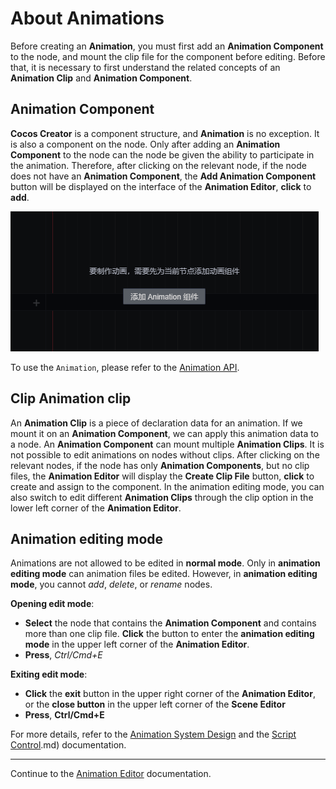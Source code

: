 # About Animations

Before creating an __Animation__, you must first add an __Animation Component__ to the node, and mount the clip file for the component before editing. Before that, it is necessary to first understand the related concepts of an __Animation Clip__ and __Animation Component__.

## Animation Component
__Cocos Creator__ is a component structure, and __Animation__ is no exception. It is also a component on the node. Only after adding an __Animation Component__ to the node can the node be given the ability to participate in the animation. Therefore, after clicking on the relevant node, if the node does not have an __Animation Component__, the **Add Animation Component** button will be displayed on the interface of the __Animation Editor__, __click__ to __add__.

![](./animation/add-component.jpg)

To use the `Animation`, please refer to the [Animation API](https://docs.cocos.com/creator3d/api/en/classes/animation.animation-1.html).

## Clip Animation clip
An __Animation Clip__ is a piece of declaration data for an animation. If we mount it on an __Animation Component__, we can apply this animation data to a node. An __Animation Component__ can mount multiple __Animation Clips__. It is not possible to edit animations on nodes without clips. After clicking on the relevant nodes, if the node has only __Animation Components__, but no clip files, the __Animation Editor__ will display the **Create Clip File** button, __click__ to create and assign to the component. In the animation editing mode, you can also switch to edit different __Animation Clips__ through the clip option in the lower left corner of the __Animation Editor__.

## Animation editing mode

Animations are not allowed to be edited in __normal mode__. Only in __animation editing mode__ can animation files be edited. However, in __animation editing mode__, you cannot *add*, *delete*, or *rename* nodes.

__Opening edit mode__:

- __Select__ the node that contains the __Animation Component__ and contains more than one clip file. __Click__ the button to enter the __animation editing mode__ in the upper left corner of the __Animation Editor__.
- __Press__, *Ctrl/Cmd+E*

__Exiting edit mode__:

- __Click__ the __exit__ button in the upper right corner of the __Animation Editor__, or the __close button__ in the upper left corner of the __Scene Editor__
- __Press__, **Ctrl/Cmd+E**

For more details, refer to the [Animation System Design](./../../engine/animation/index.md) and the [Script Control](./../../engine/animation/animation-componentofAnimation).md) documentation.

---

Continue to the [Animation Editor](animation-editor.md) documentation.
